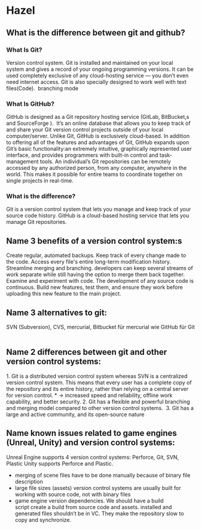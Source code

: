# Hazel
## What is the difference between git and github?
### What Is Git?
Version control system. Git is installed and maintained on your local system and gives a record of your ongoing programming versions. It can be used completely exclusive of any cloud-hosting service — you don’t even need internet access. Git is also specially designed to work well with text files(Code).  branching mode
 
### What Is GitHub?
GitHub is designed as a Git repository hosting service (GitLab, BitBucket,s and SourceForge ).  It’s an online database that allows you to keep track of and share your Git version control projects outside of your local computer/server. 
Unlike Git, GitHub is exclusively cloud-based. In addition to offering all of the features and advantages of Git, GitHub expands upon Git’s basic functionality:an extremely intuitive, graphically represented user interface, and provides programmers with built-in control and task-management tools. 
An individual’s Git repositories can be remotely accessed by any authorized person, from any computer, anywhere in the world. This makes it possible for entire teams to coordinate together on single projects in real-time.

### What is the difference?
Git is a version control system that lets you manage and keep track of your source code history. GitHub is a cloud-based hosting service that lets you manage Git repositories. 
 
## Name 3 benefits of a version control system:s
Create regular, automated backups.
Keep track of every change made to the code.
Access every file's entire long-term modification history.
Streamline merging and branching. developers can keep several streams of work separate while still having the option to merge them back together.
Examine and experiment with code. The development of any source code is continuous. Build new features, test them, and ensure they work before uploading this new feature to the main project.
 
## Name 3 alternatives to git:
SVN (Subversion), CVS, mercurial, 
Bitbucket für mercurial wie GitHub für Git
 
## Name 2 differences between git and other version control systems:
1. Git is a distributed version control system whereas SVN is a centralized version control system. This means that every user has a complete copy of the repository and its entire history, rather than relying on a central server for version control. 
	* -> increased speed and reliability, offline work capability, and better security.
2. Git has a flexible and powerful branching and merging model compared to other version control systems. 
3. Git has a large and active community, and its open-source nature
 
## Name known issues related to game engines (Unreal, Unity) and version control systems: 
Unreal Engine supports 4 version control systems: Perforce, Git, SVN, Plastic
Unity supports Perforce and Plastic.
* merging of scene files have to be done manually because of binary file description 
* large file sizes (assets) version control systems are usually built for working with source code, not with binary files
* game engine version dependencies. We should have a build script create a build from source code and assets. installed and generated files shouldn’t be in VC. They make the repository slow to copy and synchronize.
 

